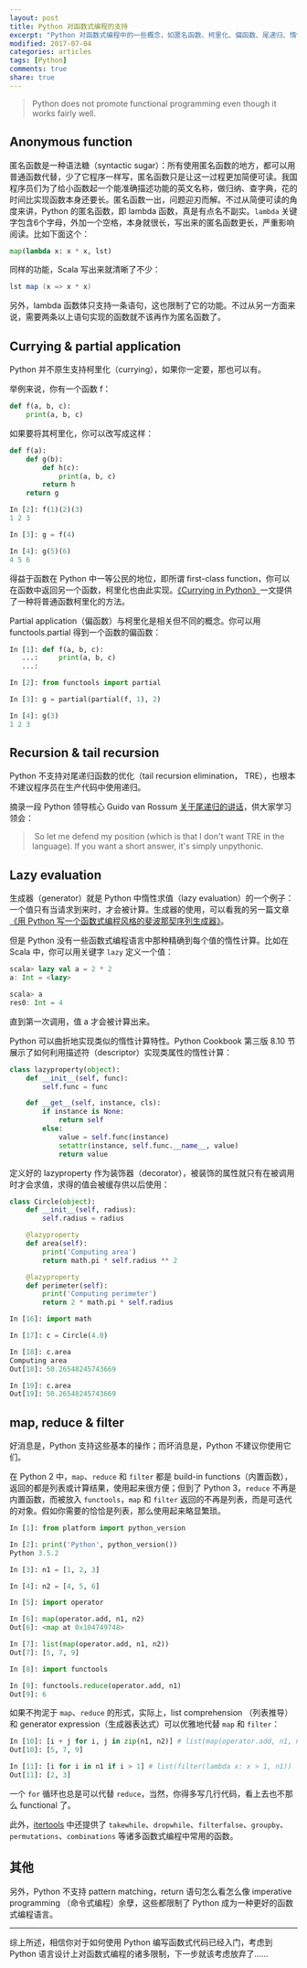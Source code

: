 ```yaml
---
layout: post
title: Python 对函数式编程的支持 
excerpt: "Python 对函数式编程中的一些概念，如匿名函数、柯里化、偏函数、尾递归、惰性求值的支持情况"
modified: 2017-07-04
categories: articles
tags: [Python]
comments: true
share: true
---
```

> Python does not promote functional programming even though it works fairly well.

## Anonymous function
匿名函数是一种语法糖（syntactic sugar）：所有使用匿名函数的地方，都可以用普通函数代替，少了它程序一样写，匿名函数只是让这一过程更加简便可读。我国程序员们为了给小函数起一个能准确描述功能的英文名称，做归纳、查字典，花的时间比实现函数本身还要长。匿名函数一出，问题迎刃而解。不过从简便可读的角度来讲，Python 的匿名函数，即 lambda 函数，真是有点名不副实。`lambda` 关键字包含6个字母，外加一个空格，本身就很长，写出来的匿名函数更长，严重影响阅读。比如下面这个：
```python
map(lambda x: x * x, lst)
```
同样的功能，Scala 写出来就清晰了不少：
```scala
lst map (x => x * x)
```
另外，lambda 函数体只支持一条语句，这也限制了它的功能。不过从另一方面来说，需要两条以上语句实现的函数就不该再作为匿名函数了。

## Currying & partial application
Python 并不原生支持柯里化（currying），如果你一定要，那也可以有。

举例来说，你有一个函数 f：
```python
def f(a, b, c):
    print(a, b, c)
```
如果要将其柯里化，你可以改写成这样：
```python
def f(a):
    def g(b):
        def h(c):
            print(a, b, c)
        return h
    return g

In [2]: f(1)(2)(3)
1 2 3

In [3]: g = f(4)

In [4]: g(5)(6)
4 5 6
```
得益于函数在 Python 中一等公民的地位，即所谓 first-class function，你可以在函数中返回另一个函数，柯里化也由此实现。[《Currying in Python》](https://mtomassoli.wordpress.com/2012/03/18/currying-in-python/)一文提供了一种将普通函数柯里化的方法。

Partial application（偏函数）与柯里化是相关但不同的概念。你可以用 functools.partial 得到一个函数的偏函数：
```python
In [1]: def f(a, b, c):
   ...:     print(a, b, c)
   ...:

In [2]: from functools import partial

In [3]: g = partial(partial(f, 1), 2)

In [4]: g(3)
1 2 3
```

## Recursion & tail recursion
Python 不支持对尾递归函数的优化（tail recursion elimination， TRE），也根本不建议程序员在生产代码中使用递归。

摘录一段 Python 领导核心 Guido van Rossum [关于尾递归的讲话](http://neopythonic.blogspot.com.au/2009/04/tail-recursion-elimination.html)，供大家学习领会：
>  So let me defend my position (which is that I don't want TRE in the language). If you want a short answer, it's simply unpythonic. 

## Lazy evaluation
生成器（generator）就是 Python 中惰性求值（lazy evaluation）的一个例子：一个值只有当请求到来时，才会被计算。生成器的使用，可以看我的另一篇文章[《用 Python 写一个函数式编程风格的斐波那契序列生成器》](http://www.jianshu.com/p/920bd6cdde61)。

但是 Python 没有一些函数式编程语言中那种精确到每个值的惰性计算。比如在 Scala 中，你可以用关键字 `lazy` 定义一个值：
```scala
scala> lazy val a = 2 * 2
a: Int = <lazy>

scala> a
res0: Int = 4
```
直到第一次调用，值 a 才会被计算出来。

Python 可以曲折地实现类似的惰性计算特性。Python Cookbook 第三版 8.10 节展示了如何利用描述符（descriptor）实现类属性的惰性计算：
```python
class lazyproperty(object):
    def __init__(self, func):
        self.func = func

    def __get__(self, instance, cls):
        if instance is None:
            return self
        else:
            value = self.func(instance) 
            setattr(instance, self.func.__name__, value) 
            return value
```
定义好的 lazyproperty 作为装饰器（decorator），被装饰的属性就只有在被调用时才会求值，求得的值会被缓存供以后使用：
```python
class Circle(object):
    def __init__(self, radius):
        self.radius = radius

    @lazyproperty
    def area(self):
        print('Computing area')
        return math.pi * self.radius ** 2

    @lazyproperty
    def perimeter(self):
        print('Computing perimeter')
        return 2 * math.pi * self.radius

In [16]: import math

In [17]: c = Circle(4.0)

In [18]: c.area
Computing area
Out[18]: 50.26548245743669

In [19]: c.area
Out[19]: 50.26548245743669
```

## map, reduce & filter
好消息是，Python 支持这些基本的操作；而坏消息是，Python 不建议你使用它们。

在 Python 2 中，`map`、`reduce` 和 `filter` 都是 build-in functions（内置函数），返回的都是列表或计算结果，使用起来很方便；但到了 Python 3，`reduce` 不再是内置函数，而被放入 `functools`，`map` 和 `filter` 返回的不再是列表，而是可迭代的对象。假如你需要的恰恰是列表，那么使用起来略显繁琐。
```python
In [1]: from platform import python_version

In [2]: print('Python', python_version())
Python 3.5.2

In [3]: n1 = [1, 2, 3]

In [4]: n2 = [4, 5, 6]

In [5]: import operator

In [6]: map(operator.add, n1, n2)
Out[6]: <map at 0x104749748>

In [7]: list(map(operator.add, n1, n2))
Out[7]: [5, 7, 9]

In [8]: import functools

In [9]: functools.reduce(operator.add, n1)
Out[9]: 6
```
如果不拘泥于 `map`、`reduce` 的形式，实际上，list comprehension （列表推导）和 generator expression（生成器表达式）可以优雅地代替 `map` 和 `filter`：
```python
In [10]: [i + j for i, j in zip(n1, n2)] # list(map(operator.add, n1, n2))
Out[10]: [5, 7, 9]

In [11]: [i for i in n1 if i > 1] # list(filter(lambda x: x > 1, n1))
Out[11]: [2, 3]
```
一个 `for` 循环也总是可以代替 `reduce`，当然，你得多写几行代码，看上去也不那么 functional 了。

此外，[itertools](https://docs.python.org/3/library/itertools.html) 中还提供了 `takewhile`、`dropwhile`、`filterfalse`、`groupby`、`permutations`、`combinations` 等诸多函数式编程中常用的函数。

## 其他
另外，Python 不支持 pattern matching，return 语句怎么看怎么像 imperative programming （命令式编程）余孽，这些都限制了 Python 成为一种更好的函数式编程语言。

---
综上所述，相信你对于如何使用 Python 编写函数式代码已经入门，考虑到 Python 语言设计上对函数式编程的诸多限制，下一步就该考虑放弃了……

